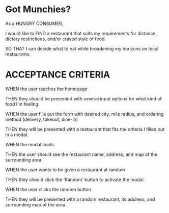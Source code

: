 # Got Munchies?

As a HUNGRY CONSUMER,

I would like to FIND a restaurant that suits my requirements for distance, dietary restrictions, and/or craved style of food.

SO THAT I can decide what to eat while broadening my horizons on local restaurants.


# ACCEPTANCE CRITERIA

WHEN the user reaches the homepage

THEN they should be presented with several input options for what kind of food I'm feeling.

WHEN the user fills out the form with desired city, mile radius, and ordering method (delivery, takeout, dine-in)

THEN they will be presented with a restaurant that fits the criteria I filled out in a modal.

WHEN the modal loads

THEN the user should see the restaurant name, address, and map of the surrounding area.

WHEN the user wants to be given a restaurant at random

THEN they should click the 'Random' button to activate the modal.

WHEN the user clicks the random button

THEN they will be presented with a random restaurant, its address, and surrounding map of the area.
